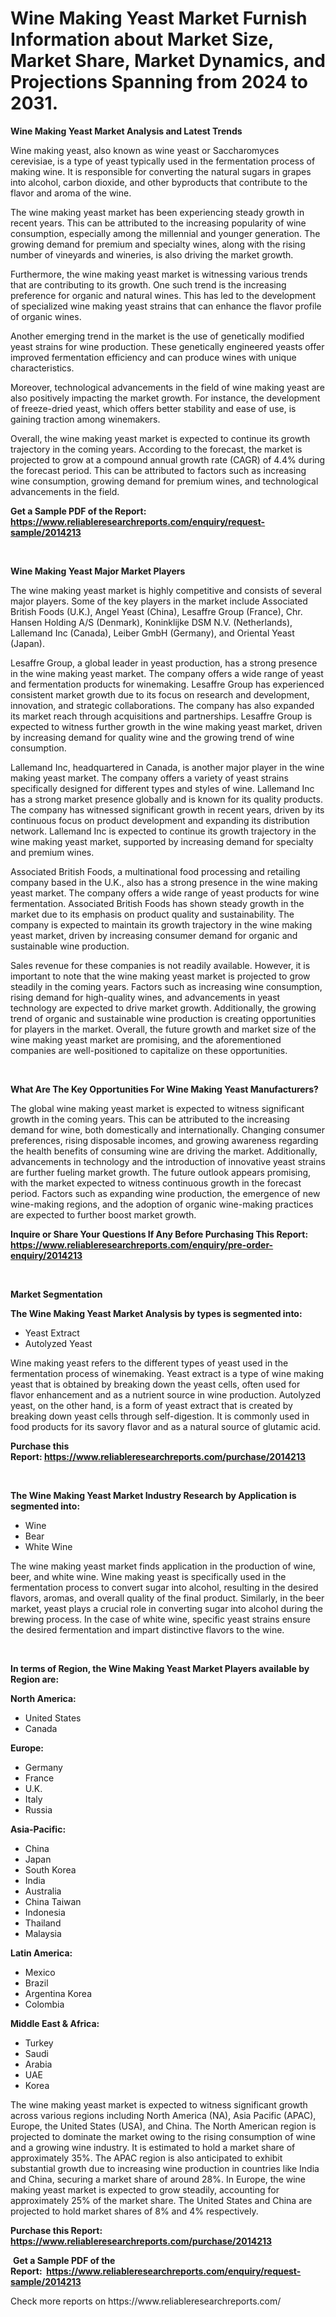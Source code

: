 <p><h1>Wine Making Yeast Market Furnish Information about Market Size, Market Share, Market Dynamics, and Projections Spanning from 2024 to 2031.</h1></p><p><strong>Wine Making Yeast Market Analysis and Latest Trends</strong></p>
<p><p>Wine making yeast, also known as wine yeast or Saccharomyces cerevisiae, is a type of yeast typically used in the fermentation process of making wine. It is responsible for converting the natural sugars in grapes into alcohol, carbon dioxide, and other byproducts that contribute to the flavor and aroma of the wine.</p><p>The wine making yeast market has been experiencing steady growth in recent years. This can be attributed to the increasing popularity of wine consumption, especially among the millennial and younger generation. The growing demand for premium and specialty wines, along with the rising number of vineyards and wineries, is also driving the market growth.</p><p>Furthermore, the wine making yeast market is witnessing various trends that are contributing to its growth. One such trend is the increasing preference for organic and natural wines. This has led to the development of specialized wine making yeast strains that can enhance the flavor profile of organic wines.</p><p>Another emerging trend in the market is the use of genetically modified yeast strains for wine production. These genetically engineered yeasts offer improved fermentation efficiency and can produce wines with unique characteristics.</p><p>Moreover, technological advancements in the field of wine making yeast are also positively impacting the market growth. For instance, the development of freeze-dried yeast, which offers better stability and ease of use, is gaining traction among winemakers.</p><p>Overall, the wine making yeast market is expected to continue its growth trajectory in the coming years. According to the forecast, the market is projected to grow at a compound annual growth rate (CAGR) of 4.4% during the forecast period. This can be attributed to factors such as increasing wine consumption, growing demand for premium wines, and technological advancements in the field.</p></p>
<p><strong>Get a Sample PDF of the Report:&nbsp; <a href="https://www.reliableresearchreports.com/enquiry/request-sample/2014213">https://www.reliableresearchreports.com/enquiry/request-sample/2014213</a></strong></p>
<p>&nbsp;</p>
<p><strong>Wine Making Yeast Major Market Players</strong></p>
<p><p>The wine making yeast market is highly competitive and consists of several major players. Some of the key players in the market include Associated British Foods (U.K.), Angel Yeast (China), Lesaffre Group (France), Chr. Hansen Holding A/S (Denmark), Koninklijke DSM N.V. (Netherlands), Lallemand Inc (Canada), Leiber GmbH (Germany), and Oriental Yeast (Japan).</p><p>Lesaffre Group, a global leader in yeast production, has a strong presence in the wine making yeast market. The company offers a wide range of yeast and fermentation products for winemaking. Lesaffre Group has experienced consistent market growth due to its focus on research and development, innovation, and strategic collaborations. The company has also expanded its market reach through acquisitions and partnerships. Lesaffre Group is expected to witness further growth in the wine making yeast market, driven by increasing demand for quality wine and the growing trend of wine consumption.</p><p>Lallemand Inc, headquartered in Canada, is another major player in the wine making yeast market. The company offers a variety of yeast strains specifically designed for different types and styles of wine. Lallemand Inc has a strong market presence globally and is known for its quality products. The company has witnessed significant growth in recent years, driven by its continuous focus on product development and expanding its distribution network. Lallemand Inc is expected to continue its growth trajectory in the wine making yeast market, supported by increasing demand for specialty and premium wines.</p><p>Associated British Foods, a multinational food processing and retailing company based in the U.K., also has a strong presence in the wine making yeast market. The company offers a wide range of yeast products for wine fermentation. Associated British Foods has shown steady growth in the market due to its emphasis on product quality and sustainability. The company is expected to maintain its growth trajectory in the wine making yeast market, driven by increasing consumer demand for organic and sustainable wine production.</p><p>Sales revenue for these companies is not readily available. However, it is important to note that the wine making yeast market is projected to grow steadily in the coming years. Factors such as increasing wine consumption, rising demand for high-quality wines, and advancements in yeast technology are expected to drive market growth. Additionally, the growing trend of organic and sustainable wine production is creating opportunities for players in the market. Overall, the future growth and market size of the wine making yeast market are promising, and the aforementioned companies are well-positioned to capitalize on these opportunities.</p></p>
<p>&nbsp;</p>
<p><strong>What Are The Key Opportunities For Wine Making Yeast Manufacturers?</strong></p>
<p><p>The global wine making yeast market is expected to witness significant growth in the coming years. This can be attributed to the increasing demand for wine, both domestically and internationally. Changing consumer preferences, rising disposable incomes, and growing awareness regarding the health benefits of consuming wine are driving the market. Additionally, advancements in technology and the introduction of innovative yeast strains are further fueling market growth. The future outlook appears promising, with the market expected to witness continuous growth in the forecast period. Factors such as expanding wine production, the emergence of new wine-making regions, and the adoption of organic wine-making practices are expected to further boost market growth.</p></p>
<p><strong>Inquire or Share Your Questions If Any Before Purchasing This Report: <a href="https://www.reliableresearchreports.com/enquiry/pre-order-enquiry/2014213">https://www.reliableresearchreports.com/enquiry/pre-order-enquiry/2014213</a></strong></p>
<p>&nbsp;</p>
<p><strong>Market Segmentation</strong></p>
<p><strong>The Wine Making Yeast Market Analysis by types is segmented into:</strong></p>
<p><ul><li>Yeast Extract</li><li>Autolyzed Yeast</li></ul></p>
<p><p>Wine making yeast refers to the different types of yeast used in the fermentation process of winemaking. Yeast extract is a type of wine making yeast that is obtained by breaking down the yeast cells, often used for flavor enhancement and as a nutrient source in wine production. Autolyzed yeast, on the other hand, is a form of yeast extract that is created by breaking down yeast cells through self-digestion. It is commonly used in food products for its savory flavor and as a natural source of glutamic acid.</p></p>
<p><strong>Purchase this Report:&nbsp;<a href="https://www.reliableresearchreports.com/purchase/2014213">https://www.reliableresearchreports.com/purchase/2014213</a></strong></p>
<p>&nbsp;</p>
<p><strong>The Wine Making Yeast Market Industry Research by Application is segmented into:</strong></p>
<p><ul><li>Wine</li><li>Bear</li><li>White Wine</li></ul></p>
<p><p>The wine making yeast market finds application in the production of wine, beer, and white wine. Wine making yeast is specifically used in the fermentation process to convert sugar into alcohol, resulting in the desired flavors, aromas, and overall quality of the final product. Similarly, in the beer market, yeast plays a crucial role in converting sugar into alcohol during the brewing process. In the case of white wine, specific yeast strains ensure the desired fermentation and impart distinctive flavors to the wine.</p></p>
<p>&nbsp;</p>
<p><strong>In terms of Region, the Wine Making Yeast Market Players available by Region are:</strong></p>
<p>
    <p> <strong> North America: </strong>
        <ul>
            <li>United States</li>
            <li>Canada</li>
        </ul>
        </p> 
    <p> <strong> Europe: </strong>
        <ul>
            <li>Germany</li>
            <li>France</li>
            <li>U.K.</li>
            <li>Italy</li>
            <li>Russia</li>
        </ul>
        </p> 
    <p> <strong> Asia-Pacific: </strong>
        <ul>
            <li>China</li>
            <li>Japan</li>
            <li>South Korea</li>
            <li>India</li>
            <li>Australia</li>
            <li>China Taiwan</li>
            <li>Indonesia</li>
            <li>Thailand</li>
            <li>Malaysia</li>
        </ul>
        </p> 
    <p> <strong> Latin America: </strong>
        <ul>
            <li>Mexico</li>
            <li>Brazil</li>
            <li>Argentina Korea</li>
            <li>Colombia</li>
        </ul>
        </p> 
    <p> <strong> Middle East & Africa: </strong>
        <ul>
            <li>Turkey</li>
            <li>Saudi</li>
            <li>Arabia</li>
            <li>UAE</li>
            <li>Korea</li>
        </ul>
    </p>
    </p>
<p><p>The wine making yeast market is expected to witness significant growth across various regions including North America (NA), Asia Pacific (APAC), Europe, the United States (USA), and China. The North American region is projected to dominate the market owing to the rising consumption of wine and a growing wine industry. It is estimated to hold a market share of approximately 35%. The APAC region is also anticipated to exhibit substantial growth due to increasing wine production in countries like India and China, securing a market share of around 28%. In Europe, the wine making yeast market is expected to grow steadily, accounting for approximately 25% of the market share. The United States and China are projected to hold market shares of 8% and 4% respectively.</p></p>
<p><strong>Purchase this Report: <a href="https://www.reliableresearchreports.com/purchase/2014213">https://www.reliableresearchreports.com/purchase/2014213</a></strong></p>
<p>&nbsp;<strong>Get a Sample PDF of the Report:&nbsp;&nbsp;<a href="https://www.reliableresearchreports.com/enquiry/request-sample/2014213">https://www.reliableresearchreports.com/enquiry/request-sample/2014213</a></strong></p>
<p><strong></strong></p>
<p>Check more reports on https://www.reliableresearchreports.com/</p>